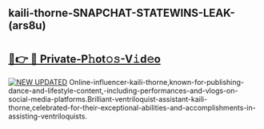 ## kaili-thorne-SNAPCHAT-STATEWINS-LEAK-(ars8u)


# <h2><a href="https://mediaupload.pro?-20M">🔗👉 🔴 Private-P𝚑ot𝚘𝚜-V𝚒d𝚎o</a></h2>

[![NEW UPDATED](https://i.imgur.com/0qMVB7G.gif)](https://mediaupload.pro?-20M)
Online-influencer-kaili-thorne,known-for-publishing-dance-and-lifestyle-content,-including-performances-and-vlogs-on-social-media-platforms.Brilliant-ventriloquist-assistant-kaili-thorne,celebrated-for-their-exceptional-abilities-and-accomplishments-in-assisting-ventriloquists.  